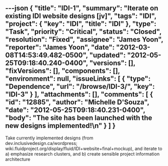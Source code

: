 ---json
{
  "title": "IDI-1",
  "summary": "Iterate on existing IDI website designs [jv]",
  "tags": "IDI",
  "project": {
    "key": "IDI",
    "title": "IDI"
  },
  "type": "Task",
  "priority": "Critical",
  "status": "Closed",
  "resolution": "Fixed",
  "assignee": "James Yoon",
  "reporter": "James Yoon",
  "date": "2012-03-08T14:53:49.482-0500",
  "updated": "2012-05-25T09:18:40.240-0400",
  "versions": [],
  "fixVersions": [],
  "components": [],
  "environment": null,
  "issueLinks": [
    {
      "type": "Dependence",
      "url": "/browse/IDI-3/",
      "key": "IDI-3"
    }
  ],
  "attachments": [],
  "comments": [
    {
      "id": "12885",
      "author": "Michelle D'Souza",
      "date": "2012-05-25T09:18:40.231-0400",
      "body": "The site has been launched with the new designs implemented!\n"
    }
  ]
}
---
Take currently implemented designs (from dev.inclusivedesign.ca/wordpress; wiki.fluidproject.org/display/fluid/IDI+website+final+mockup), and iterate to a) emphasize research clusters, and b) create sensible project information architecture

        